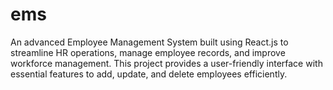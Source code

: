 # ems
An advanced Employee Management System built using React.js to streamline HR operations, manage employee records, and improve workforce management. This project provides a user-friendly interface with essential features to add, update, and delete employees efficiently.
